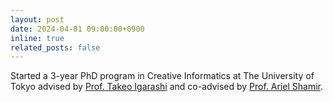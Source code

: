 ```yaml
---
layout: post
date: 2024-04-01 09:00:00+0900
inline: true
related_posts: false
---
```


Started a 3-year PhD program in Creative Informatics at The University of Tokyo advised by [Prof. Takeo Igarashi](http://www-ui.is.s.u-tokyo.ac.jp/~takeo/) and co-advised by [Prof. Ariel Shamir](https://faculty.runi.ac.il/arik/site/index.asp).
